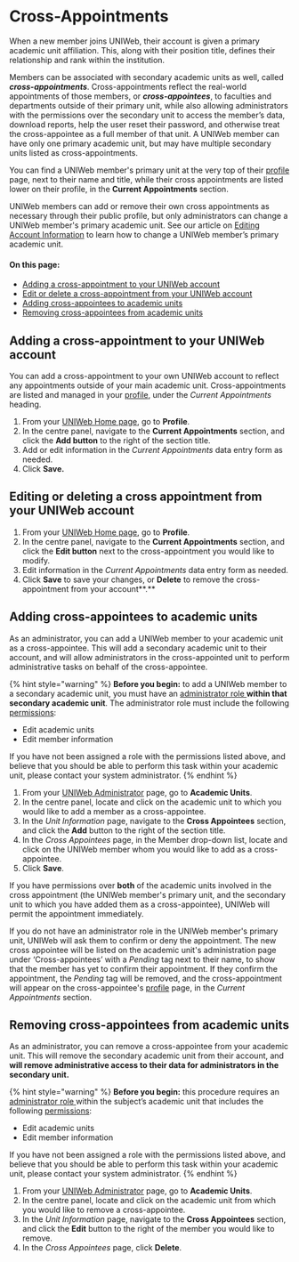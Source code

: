 # Cross-Appointments

When a new member joins UNIWeb, their account is given a primary academic unit affiliation. This, along with their position title, defines their relationship and rank within the institution.

Members can be associated with secondary academic units as well, called _**cross-appointments**_. Cross-appointments reflect the real-world appointments of those members, or _**cross-appointees**_, to faculties and departments outside of their primary unit, while also allowing administrators with the permissions over the secondary unit to access the member’s data, download reports, help the user reset their password, and otherwise treat the cross-appointee as a full member of that unit. A UNIWeb member can have only one primary academic unit, but may have multiple secondary units listed as cross-appointments.

You can find a UNIWeb member's primary unit at the very top of their [profile](../../networking-on-uniweb/filling-out-your-public-profile.md) page, next to their name and title, while their cross appointments are listed lower on their profile, in the **Current Appointments** section. 

UNIWeb members can add or remove their own cross appointments as necessary through their public profile, but only administrators can change a UNIWeb member's primary academic unit. See our article on [Editing Account Information](../account-management/member-account-information.md#editing-the-account-information-of-other-uniweb-members) to learn how to change a UNIWeb member’s primary academic unit.

#### On this page:

* [Adding a cross-appointment to your UNIWeb account](cross-appointments.md#add-a-cross-appointment-to-your-uniweb-account)
* [Edit or delete a cross-appointment from your UNIWeb account](cross-appointments.md#editing-or-deleting-a-cross-appointment-from-your-uniweb-account)
* [Adding cross-appointees to academic units](cross-appointments.md#add-cross-appointments-to-other-uniweb-accounts)
* [Removing cross-appointees from academic units](cross-appointments.md#remove-other-members-from-a-cross-appointment)

## Adding a cross-appointment to your UNIWeb account

You can add a cross-appointment to your own UNIWeb account to reflect any appointments outside of your main academic unit. Cross-appointments are listed and managed in your [profile](), under the _Current Appointments_ heading.

1. From your [UNIWeb Home page](../../navigating-uniweb/the-home-page.md), go to **Profile**.
2. In the centre panel, navigate to the **Current Appointments** section, and click the **Add button** to the right of the section title.
3. Add or edit information in the _Current Appointments_ data entry form as needed.
4. Click **Save.**

## Editing or deleting a cross appointment from your UNIWeb account

1. From your [UNIWeb Home page](../../navigating-uniweb/the-home-page.md), go to **Profile**.
2. In the centre panel, navigate to the **Current Appointments** section, and click the **Edit button** next to the cross-appointment you would like to modify.
3. Edit information in the _Current Appointments_ data entry form as needed.
4. Click **Save** to save your changes, or **Delete** to remove the cross-appointment from your account**.**

## Adding cross-appointees to academic units

As an administrator, you can add a UNIWeb member to your academic unit as a cross-appointee. This will add a secondary academic unit to their account, and will allow administrators in the cross-appointed unit to perform administrative tasks on behalf of the cross-appointee.

{% hint style="warning" %}
**Before you begin:** to add a UNIWeb member to a secondary academic unit, you must have an [administrator role ](../access-control/managing-administrator-roles-and-permissions.md)**within that secondary academic unit**. The administrator role must include the following [permissions](../access-control/managing-administrator-roles-and-permissions.md#administrator-permissions):

* Edit academic units
* Edit member information

If you have not been assigned a role with the permissions listed above, and believe that you should be able to perform this task within your academic unit, please contact your system administrator.
{% endhint %}

1. From your [UNIWeb Administrator](../../navigating-uniweb/the-administration-page.md) page, go to **Academic Units**. 
2. In the centre panel, locate and click on the academic unit to which you would like to add a member as a cross-appointee.
3. In the _Unit Information_ page, navigate to the **Cross Appointees** section, and click the **Add** button to the right of the section title.
4. In the _Cross Appointees_ page, in the Member drop-down list, locate and click on the UNIWeb member whom you would like to add as a cross-appointee.
5. Click **Save**.

If you have permissions over **both** of the academic units involved in the cross appointment \(the UNIWeb member's primary unit, and the secondary unit to which you have added them as a cross-appointee\), UNIWeb will permit the appointment immediately.

If you do not have an administrator role in the UNIWeb member's primary unit, UNIWeb will ask them to confirm or deny the appointment. The new cross appointee will be listed on the academic unit's administration page under ‘Cross-appointees’ with a _Pending_ tag next to their name, to show that the member has yet to confirm their appointment. If they confirm the appointment, the _Pending_ tag will be removed, and the cross-appointment will appear on the cross-appointee's [profile]() page, in the _Current Appointments_ section.

## Removing cross-appointees from academic units

As an administrator, you can remove a cross-appointee from your academic unit. This will remove the secondary academic unit from their account, and **will remove administrative access to their data for administrators in the secondary unit.**

{% hint style="warning" %}
**Before you begin:** this procedure requires an [administrator role ](../access-control/managing-administrator-roles-and-permissions.md)within the subject’s academic unit that includes the following [permissions](../access-control/managing-administrator-roles-and-permissions.md#administrator-permissions):

* Edit academic units
* Edit member information

If you have not been assigned a role with the permissions listed above, and believe that you should be able to perform this task within your academic unit, please contact your system administrator.
{% endhint %}

1. From your [UNIWeb Administrator](../../navigating-uniweb/the-administration-page.md) page, go to **Academic Units**. 
2. In the centre panel, locate and click on the academic unit from which you would like to remove a cross-appointee.
3. In the _Unit Information_ page, navigate to the **Cross Appointees** section, and click the **Edit** button to the right of the member you would like to remove.
4. In the _Cross Appointees_ page, click **Delete**.

